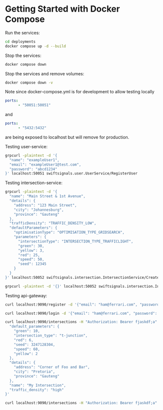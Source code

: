 # Getting Started with Docker Compose

Run the services:
```bash
cd deployments
docker compose up -d --build
```

Stop the services:
```bash
docker compose down
```

Stop the services and remove volumes:
```bash
docker compose down -v
```

Note since docker-compose.yml is for development to allow testing locally
```yml
ports:
      - "50051:50051"
```
and
```yml
ports:
      - "5432:5432"
```
are being exposed to localhost but will remove for production. 

Testing user-service:
```bash
grpcurl -plaintext -d '{                   
  "name": "exampleUser1",
  "email": "exampleUser1@test.com",
  "password": "abcd1234"
}' localhost:50051 swiftsignals.user.UserService/RegisterUser
```

Testing intersection-service:
```bash
grpcurl -plaintext -d '{
  "name": "Main Street & 1st Avenue",
  "details": {
    "address": "123 Main Street",
    "city": "Johannesburg",
    "province": "Gauteng"
  },
  "trafficDensity": "TRAFFIC_DENSITY_LOW",
  "defaultParameters": {
    "optimisationType": "OPTIMISATION_TYPE_GRIDSEARCH",
    "parameters": {
      "intersectionType": "INTERSECTION_TYPE_TRAFFICLIGHT",
      "green": 30,
      "yellow": 3,
      "red": 25,
      "speed": 50,
      "seed": 12345
    }
  }
}' localhost:50052 swiftsignals.intersection.IntersectionService/CreateIntersection
```

```bash
grpcurl -plaintext -d '{}' localhost:50052 swiftsignals.intersection.IntersectionService/GetAllIntersections
```

Testing api-gateway:
```bash
curl localhost:9090/register -d '{"email": "ham@ferrari.com", "password": "1234abcd", "username":"lh44"}'
```

```bash
curl localhost:9090/login -d '{"email": "ham@ferrari.com", "password": "1234abcd"}'                                           
```

```bash
curl localhost:9090/intersections -H "Authorization: Bearer fjaskdf;a" -d '{                                           
  "default_parameters": {
    "green": 10,
    "intersection_type": "t-junction",
    "red": 6,
    "seed": 3247128304,
    "speed": 60,
    "yellow": 2
  },
  "details": {
    "address": "Corner of Foo and Bar",
    "city": "Pretoria",
    "province": "Gauteng"
  },
  "name": "My Intersection",
  "traffic_density": "high"
}'
```

```bash
curl localhost:9090/intersections -H "Authorization: Bearer fjaskdf;a" 
```
